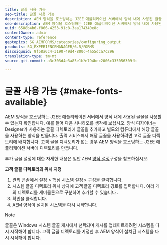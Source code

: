 ```yaml
---
title: 글꼴 사용 가능
seo-title: 글꼴 사용 가능
description: AEM 양식을 호스팅하는 J2EE 애플리케이션 서버에서 양식 내에 사용된 글꼴을 사용할 수 있는지 확인합니다.
seo-description: AEM 양식을 호스팅하는 J2EE 애플리케이션 서버에서 양식 내에 사용된 글꼴을 사용할 수 있는지 확인합니다.
uuid: 6588b4b6-f866-4253-91c8-3aa174340e8c
contentOwner: admin
content-type: reference
geptopics: SG_AEMFORMS/categories/configuring_output
products: SG_EXPERIENCEMANAGER/6.5/FORMS
discoiquuid: 9f58a6c4-3190-49d4-800c-4a55dca7c296
translation-type: tm+mt
source-git-commit: a3c303d4e3a85e1b2e794bec2006c335056309fb

---
```



# 글꼴 사용 가능 {#make-fonts-available}

AEM 양식을 호스팅하는 J2EE 애플리케이션 서버에서 양식 내에 사용된 글꼴을 사용할 수 있는지 확인합니다. 예를 들어 다음 시나리오를 생각해 보십시오. 양식 디자이너는 Designer가 사용하는 글꼴 디렉토리에 글꼴을 추가하고 별도의 컴퓨터에서 해당 글꼴을 사용하는 양식을 만듭니다. 출력 서비스에서 해당 글꼴을 사용하려면 고객 글꼴 디렉토리에 배치합니다. 고객 글꼴 디렉토리가 없는 경우 AEM 양식을 호스팅하는 J2EE 애플리케이션 서버에 디렉토리를 만듭니다.

추가 글꼴 설정에 대한 자세한 내용은 일반 AEM [양식 설정](/help/forms/using/admin-help/configure-general-aem-forms-settings.md#configure-general-aem-forms-settings)구성을 참조하십시오.

**고객 글꼴 디렉토리의 위치 지정**

1. 관리 콘솔에서 설정 > 핵심 시스템 설정 > 구성을 클릭합니다.
1. 시스템 글꼴 디렉토리 위치 상자에 고객 글꼴 디렉토리 경로를 입력합니다. 여러 개의 디렉토리를 세미콜론으로 구분하여 추가할 수 있습니다 **.**
1. 확인을 클릭합니다.
1. AEM 양식이 설치된 시스템을 다시 시작합니다.

>[!NOTE]
>
>글꼴은 Windows 시스템 글꼴 캐시에서 선택되며 캐시를 업데이트하려면 시스템을 다시 시작해야 합니다. 고객 글꼴 디렉토리를 지정한 후 AEM 양식이 설치된 시스템을 다시 시작해야 합니다.

